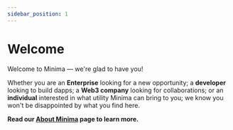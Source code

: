 ```yaml
---
sidebar_position: 1
---
```


# Welcome

Welcome to Minima — we're glad to have you!

Whether you are an **Enterprise** looking for a new opportunity; a **developer** looking to build dapps; a **Web3 company** looking for collaborations; or an **individual** interested in what utility Minima can bring to you; we know you won't be disappointed by what you find here. 

**Read our [About Minima](/docs/about/aboutminima) page to learn more.**